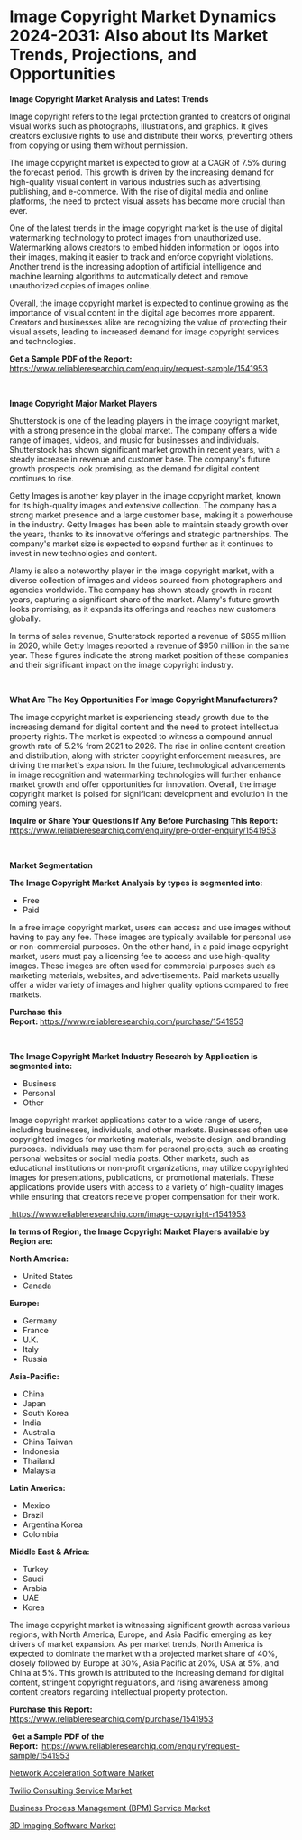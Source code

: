 <p><h1>Image Copyright Market Dynamics 2024-2031: Also about Its Market Trends, Projections, and Opportunities</h1></p><p><strong>Image Copyright Market Analysis and Latest Trends</strong></p>
<p><p>Image copyright refers to the legal protection granted to creators of original visual works such as photographs, illustrations, and graphics. It gives creators exclusive rights to use and distribute their works, preventing others from copying or using them without permission.</p><p>The image copyright market is expected to grow at a CAGR of 7.5% during the forecast period. This growth is driven by the increasing demand for high-quality visual content in various industries such as advertising, publishing, and e-commerce. With the rise of digital media and online platforms, the need to protect visual assets has become more crucial than ever.</p><p>One of the latest trends in the image copyright market is the use of digital watermarking technology to protect images from unauthorized use. Watermarking allows creators to embed hidden information or logos into their images, making it easier to track and enforce copyright violations. Another trend is the increasing adoption of artificial intelligence and machine learning algorithms to automatically detect and remove unauthorized copies of images online.</p><p>Overall, the image copyright market is expected to continue growing as the importance of visual content in the digital age becomes more apparent. Creators and businesses alike are recognizing the value of protecting their visual assets, leading to increased demand for image copyright services and technologies.</p></p>
<p><strong>Get a Sample PDF of the Report:&nbsp;</strong> <a href="https://www.reliableresearchiq.com/enquiry/request-sample/1541953">https://www.reliableresearchiq.com/enquiry/request-sample/1541953</a></p>
<p>&nbsp;</p>
<p><strong>Image Copyright Major Market Players</strong></p>
<p><p>Shutterstock is one of the leading players in the image copyright market, with a strong presence in the global market. The company offers a wide range of images, videos, and music for businesses and individuals. Shutterstock has shown significant market growth in recent years, with a steady increase in revenue and customer base. The company's future growth prospects look promising, as the demand for digital content continues to rise.</p><p>Getty Images is another key player in the image copyright market, known for its high-quality images and extensive collection. The company has a strong market presence and a large customer base, making it a powerhouse in the industry. Getty Images has been able to maintain steady growth over the years, thanks to its innovative offerings and strategic partnerships. The company's market size is expected to expand further as it continues to invest in new technologies and content.</p><p>Alamy is also a noteworthy player in the image copyright market, with a diverse collection of images and videos sourced from photographers and agencies worldwide. The company has shown steady growth in recent years, capturing a significant share of the market. Alamy's future growth looks promising, as it expands its offerings and reaches new customers globally.</p><p>In terms of sales revenue, Shutterstock reported a revenue of $855 million in 2020, while Getty Images reported a revenue of $950 million in the same year. These figures indicate the strong market position of these companies and their significant impact on the image copyright industry.</p></p>
<p>&nbsp;</p>
<p><strong>What Are The Key Opportunities For Image Copyright Manufacturers?</strong></p>
<p><p>The image copyright market is experiencing steady growth due to the increasing demand for digital content and the need to protect intellectual property rights. The market is expected to witness a compound annual growth rate of 5.2% from 2021 to 2026. The rise in online content creation and distribution, along with stricter copyright enforcement measures, are driving the market's expansion. In the future, technological advancements in image recognition and watermarking technologies will further enhance market growth and offer opportunities for innovation. Overall, the image copyright market is poised for significant development and evolution in the coming years.</p></p>
<p><strong>Inquire or Share Your Questions If Any Before Purchasing This Report:</strong> <a href="https://www.reliableresearchiq.com/enquiry/pre-order-enquiry/1541953">https://www.reliableresearchiq.com/enquiry/pre-order-enquiry/1541953</a></p>
<p>&nbsp;</p>
<p><strong>Market Segmentation</strong></p>
<p><strong>The Image Copyright Market Analysis by types is segmented into:</strong></p>
<p><ul><li>Free</li><li>Paid</li></ul></p>
<p><p>In a free image copyright market, users can access and use images without having to pay any fee. These images are typically available for personal use or non-commercial purposes. On the other hand, in a paid image copyright market, users must pay a licensing fee to access and use high-quality images. These images are often used for commercial purposes such as marketing materials, websites, and advertisements. Paid markets usually offer a wider variety of images and higher quality options compared to free markets.</p></p>
<p><strong>Purchase this Report:&nbsp;</strong><a href="https://www.reliableresearchiq.com/purchase/1541953">https://www.reliableresearchiq.com/purchase/1541953</a></p>
<p>&nbsp;</p>
<p><strong>The Image Copyright Market Industry Research by Application is segmented into:</strong></p>
<p><ul><li>Business</li><li>Personal</li><li>Other</li></ul></p>
<p><p>Image copyright market applications cater to a wide range of users, including businesses, individuals, and other markets. Businesses often use copyrighted images for marketing materials, website design, and branding purposes. Individuals may use them for personal projects, such as creating personal websites or social media posts. Other markets, such as educational institutions or non-profit organizations, may utilize copyrighted images for presentations, publications, or promotional materials. These applications provide users with access to a variety of high-quality images while ensuring that creators receive proper compensation for their work.</p></p>
<p><a href="https://www.reliableresearchiq.com/image-copyright-r1541953">&nbsp;https://www.reliableresearchiq.com/image-copyright-r1541953</a></p>
<p><strong>In terms of Region, the Image Copyright Market Players available by Region are:</strong></p>
<p>
    <p> <strong> North America: </strong>
        <ul>
            <li>United States</li>
            <li>Canada</li>
        </ul>
        </p> 
    <p> <strong> Europe: </strong>
        <ul>
            <li>Germany</li>
            <li>France</li>
            <li>U.K.</li>
            <li>Italy</li>
            <li>Russia</li>
        </ul>
        </p> 
    <p> <strong> Asia-Pacific: </strong>
        <ul>
            <li>China</li>
            <li>Japan</li>
            <li>South Korea</li>
            <li>India</li>
            <li>Australia</li>
            <li>China Taiwan</li>
            <li>Indonesia</li>
            <li>Thailand</li>
            <li>Malaysia</li>
        </ul>
        </p> 
    <p> <strong> Latin America: </strong>
        <ul>
            <li>Mexico</li>
            <li>Brazil</li>
            <li>Argentina Korea</li>
            <li>Colombia</li>
        </ul>
        </p> 
    <p> <strong> Middle East & Africa: </strong>
        <ul>
            <li>Turkey</li>
            <li>Saudi</li>
            <li>Arabia</li>
            <li>UAE</li>
            <li>Korea</li>
        </ul>
    </p>
    </p>
<p><p>The image copyright market is witnessing significant growth across various regions, with North America, Europe, and Asia Pacific emerging as key drivers of market expansion. As per market trends, North America is expected to dominate the market with a projected market share of 40%, closely followed by Europe at 30%, Asia Pacific at 20%, USA at 5%, and China at 5%. This growth is attributed to the increasing demand for digital content, stringent copyright regulations, and rising awareness among content creators regarding intellectual property protection.</p></p>
<p><strong>Purchase this Report: </strong><a href="https://www.reliableresearchiq.com/purchase/1541953">https://www.reliableresearchiq.com/purchase/1541953</a></p>
<p>&nbsp;<strong>Get a Sample PDF of the Report:&nbsp;&nbsp;</strong><a href="https://www.reliableresearchiq.com/enquiry/request-sample/1541953">https://www.reliableresearchiq.com/enquiry/request-sample/1541953</a></p>
<p><strong></strong></p>
<p><p><a href="https://github.com/hzxpgedq27/Market-Research-Report-List-1/blob/main/network-acceleration-software-market.md">Network Acceleration Software Market</a></p><p><a href="https://www.linkedin.com/pulse/global-twilio-consulting-service-market-size-expected-reach-kbsle">Twilio Consulting Service Market</a></p><p><a href="https://www.linkedin.com/pulse/business-process-management-bpm-service-market-size-growing-w1are">Business Process Management (BPM) Service Market</a></p><p><a href="https://github.com/mdinislamsheik/Market-Research-Report-List-1/blob/main/3d-imaging-software-market.md">3D Imaging Software Market</a></p></p>
